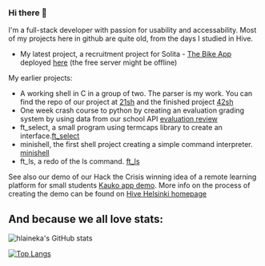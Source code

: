 ### Hi there 👋

I'm a full-stack developer with passion for usability and accessability. Most of my projects here in github are quite old, from the days I studied in Hive.

- My latest project, a recruitment project for Solita - [The Bike App](https://github.com/hlaineka/dev-academy-2023-exercise) deployed [here](https://hlaineka.github.io/dev-academy-2023-exercise/) (the free server might be offline)

My earlier projects: 
 - A working shell in C in a group of two. The parser is my work. You can find the repo of our project at [21sh](https://github.com/hlaineka/21sh) and the finished project [42sh](https://github.com/hlaineka/42sh)
 - One week crash course to python by creating an evaluation grading system by using data from our school API [evaluation review](https://github.com/hlaineka/evaluation_review)
 - ft_select, a small program using termcaps library to create an interface.[ft_select](https://github.com/hlaineka/ft_select)
 - minishell, the first shell project creating a simple command interpreter. [minishell](https://github.com/hlaineka/minishell)
 - ft_ls, a redo of the ls command. [ft_ls](https://github.com/hlaineka/ft_ls)

See also our demo of our Hack the Crisis winning idea of a remote learning platform for small students [Kauko app demo](https://whispering-anchorage-96723.herokuapp.com/). More info on the process of creating the demo can be found on [Hive Helsinki homepage](https://www.hive.fi/en/article/student-project-kauko-app/)

## And because we all love stats:

![hlaineka's GitHub stats](https://github-readme-stats.vercel.app/api?username=hlaineka&show_icons=true&theme=dark)

[![Top Langs](https://github-readme-stats.vercel.app/api/top-langs/?username=hlaineka&layout=compact)](https://github.com/anuraghazra/github-readme-stats)
